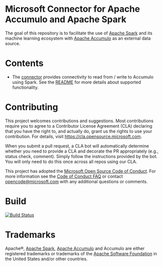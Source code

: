 # Microsoft Connector for Apache Accumulo and Apache Spark

The goal of this repository is to facilitate the use of [Apache Spark](https://spark.apache.org/) and its machine learning ecosystem with [Apache Accumulo](https://accumulo.apache.org/) as an external data source. 

# Contents
- The [connector](connector) provides connectivity to read from / write to Accumulo using Spark. See the [README](connector/README.md) for more details about supported functionality.

# Contributing

This project welcomes contributions and suggestions.  Most contributions require you to agree to a
Contributor License Agreement (CLA) declaring that you have the right to, and actually do, grant us
the rights to use your contribution. For details, visit https://cla.opensource.microsoft.com.

When you submit a pull request, a CLA bot will automatically determine whether you need to provide
a CLA and decorate the PR appropriately (e.g., status check, comment). Simply follow the instructions
provided by the bot. You will only need to do this once across all repos using our CLA.

This project has adopted the [Microsoft Open Source Code of Conduct](https://opensource.microsoft.com/codeofconduct/).
For more information see the [Code of Conduct FAQ](https://opensource.microsoft.com/codeofconduct/faq/) or
contact [opencode@microsoft.com](mailto:opencode@microsoft.com) with any additional questions or comments.

# Build

[![Build Status](https://dev.azure.com/AZGlobal/Azure%20Global%20CAT%20Engineering/_apis/build/status/AI%20CAT/Web%20Scale%20AI/microsoft.Accumulo?branchName=master)](https://dev.azure.com/AZGlobal/Azure%20Global%20CAT%20Engineering/_build/latest?definitionId=84&branchName=master)

# Trademarks

Apache®, [Apache Spark](https://spark.apache.org/), [Apache Accumulo](https://accumulo.apache.org/) and Accumulo are either registered trademarks or trademarks of the [Apache Software Foundation](https://www.apache.org/) in the United States and/or other countries.
